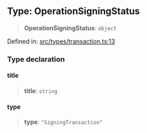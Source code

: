 
## Type: OperationSigningStatus

> **OperationSigningStatus**: `object`

Defined in: [src/types/transaction.ts:13](https://github.com/centrifuge/sdk/blob/e8e313ed95c35b522a7e87515220a81ae2649430/src/types/transaction.ts#L13)

### Type declaration

#### title

> **title**: `string`

#### type

> **type**: `"SigningTransaction"`
